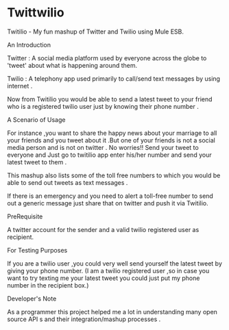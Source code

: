 # Twittwilio
Twitilio - My fun mashup of Twitter and Twilio using Mule ESB.
 
An Introduction
 
Twitter : A social media platform used by everyone across the globe to 'tweet' about what is happening around them.
 
Twilio : A telephony app used primarily to call/send text messages by using internet .
 
Now from Twitilio you would be able to send a latest tweet to your friend who is a registered twilio user just by knowing their phone number .
 
A Scenario of Usage
 
 For instance ,you want to share the happy news about your marriage to all your friends and you tweet about it .But one of your friends is  not a social media person and is not on twitter . No worries!! Send your tweet to everyone and Just go to twitilio app enter his/her number and send your latest tweet to them .
 
This mashup also lists some of the toll free numbers to which you would be able to send out tweets as text messages .
 
If there is an emergency and you need to alert a toll-free number to send out a generic message just share that on twitter and push it via Twitilio.
 
PreRequisite
 
A twitter account for the sender and a valid twilio registered user as recipient.

For Testing Purposes
 
If you are a twilio user ,you could very well send yourself the latest tweet by giving your phone number.
(I am a twilio registered user ,so in case you want to try texting me your latest tweet you could just put my phone number in the recipient box.)

Developer's Note
 
As a programmer this project helped me a lot in understanding many open source API s and their integration/mashup processes .
